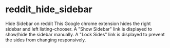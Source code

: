reddit_hide_sidebar
===================

Hide Sidebar on reddit
This Google chrome extension hides the right sidebar and left listing-chooser. A "Show Sidebar" link is displayed to show/hide the sidebar manually. A "Lock Sides" link is displayed to prevent the sides from changing responsively.